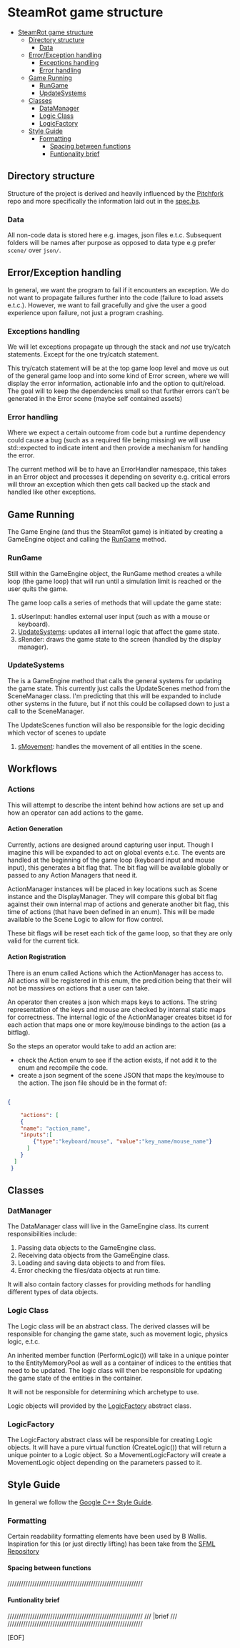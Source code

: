 # SteamRot game structure
<!--toc:start-->
- [SteamRot game structure](#steamrot-game-structure)
  - [Directory structure](#directory-structure)
    - [Data](#data)
  - [Error/Exception handling](#errorexception-handling)
    - [Exceptions handling](#exceptions-handling)
    - [Error handling](#error-handling)
  - [Game Running](#game-running)
    - [RunGame](#rungame)
    - [UpdateSystems](#updatesystems)
  - [Classes](#classes)
    - [DataManager](#datamanager)
    - [Logic Class](#logic-class)
    - [LogicFactory](#logicfactory)
  - [Style Guide](#style-guide)
    - [Formatting](#formatting)
      - [Spacing between functions](#spacing-between-functions)
      - [Funtionality brief](#funtionality-brief)
<!--toc:end-->

## Directory structure

Structure of the project is derived and heavily influenced by the [Pitchfork](https://github.com/vector-of-bool/pitchfork) repo and more specifically the
information laid out in the [spec.bs](https://github.com/vector-of-bool/pitchfork/blob/develop/data/spec.bs).

### Data

All non-code data is stored here e.g. images, json files e.t.c.
Subsequent folders will be names after purpose as opposed to data type e.g prefer `scene/` over `json/`.

## Error/Exception handling

In general, we want the program to fail if it encounters an exception. We do not want to propagate failures further into the code (failure to load assets e.t.c.). However, we want to fail gracefully and give the user a good experience upon failure, not just a program crashing.

### Exceptions handling

We will let exceptions propagate up through the stack and *not* use try/catch statements. Except for the one try/catch statement.

This try/catch statement will be at the top game loop level and move us out of the general game loop and into some kind of Error screen, where we will display the error information, actionable info and the option to quit/reload. The goal will to keep the dependencies small so that further errors can't be generated in the Error scene (maybe self contained assets)

### Error handling

Where we expect a certain outcome from code but a runtime dependency could cause a bug (such as a required file being missing) we will use std::expected to indicate intent and then provide a mechanism for handling the error.

The current method will be to have an ErrorHandler namespace, this takes in an Error object and processes it depending on severity e.g. critical errors will throw an exception which then gets call backed up the stack and handled like other exceptions.

## Game Running

The Game Engine (and thus the SteamRot game) is initiated
by creating a GameEngine object and calling the [RunGame](#rungame)
method.

### RunGame

Still within the GameEngine object, the RunGame method creates
a while loop (the game loop) that will run until a simulation
limit is reached or the user quits the game.

The game loop calls a series of methods that will update the game state:

1. sUserInput: handles external user input (such as with a mouse or keyboard).
1. [UpdateSystems](#updatesystems): updates all internal logic that affect the
game state.
1. sRender: draws the game state to the screen (handled by the display manager).

### UpdateSystems

The is a GameEngine method that calls the general systems for updating the game state.
This currently just calls the UpdateScenes method from the SceneManager class.
I'm predicting that this will be expanded to include other systems in the future,
but if not this could be collapsed down to just a call to the SceneManager.

The UpdateScenes function will also be responsible for the logic deciding which
vector of scenes to update

1. [sMovement](#smovement): handles the movement of all entities in the scene.

## Workflows

### Actions

This will attempt to describe the intent behind how actions are set up and how an operator can add actions to the game.

#### Action Generation

Currently, actions are designed around capturing user input. Though I imagine this will be expanded to act on global events e.t.c. The events are handled at the beginning of the game loop (keyboard input and mouse input), this generates a bit flag that. The bit flag will be available globally or passed to any Action Managers that need it.

ActionManager instances will be placed in key locations such as Scene instance and the DisplayManager. They will compare this global bit flag against their own internal map of actions and generate another bit flag, this time of actions (that have been defined in an enum). This will be made available to the Scene Logic to allow for flow control.

These bit flags will be reset each tick of the game loop, so that they are only valid for the current tick.

#### Action Registration

There is an enum called Actions which the ActionManager has access to. All actions will be registered in this enum, the predicition being that their will not be massives on actions that a user can take.

An operator then creates a json which maps keys to actions. The string representation of the keys and mouse are checked by internal static maps for correctness. The internal logic of the ActionManager creates bitset id for each action that maps one or more key/mouse bindings to the action (as a bitflag).

So the steps an operator would take to add an action are:

- check the Action enum to see if the action exists, if not add it to the enum and recompile the code.
- create a json segment of the scene JSON that maps the key/mouse to the action. The json file should be in the format of:

```json

{

    "actions": [
    {
    "name": "action_name",
    "inputs":[
        {"type":"keyboard/mouse", "value":"key_name/mouse_name"}
      ]
    }
  ]
 }

```

## Classes

### DatManager

The DataManager class will live in the GameEngine class. Its current
responsibilities include:

1. Passing data objects to the GameEngine class.
2. Receiving data objects from the GameEngine class.
3. Loading and saving data objects to and from files.
4. Error checking the files/data objects at run time.

It will also contain factory classes for providing methods for handling
different types of data objects.

### Logic Class

The Logic class will be an abstract class. The derived classes will be
responsible for changing the game state, such as movement logic, physics logic, e.t.c.

An inherited member function (PerformLogic()) will take in a unique pointer to
the EntityMemoryPool as well as a container of indices to the entities that
need to be updated. The logic class will then be responsible for updating the
game state of the entities in the container.

It will not be responsible for determining which archetype to use.

Logic objects will provided by the [LogicFactory](#logicfactory) abstract class.

### LogicFactory

The LogicFactory abstract class will be responsible for creating Logic objects.
It will have a pure virtual function (CreateLogic()) that will return a unique
pointer to a Logic object. So a MovementLogicFactory will create a MovementLogic
object depending on the parameters passed to it.

## Style Guide

In general we follow the [Google C++ Style Guide](https://google.github.io/styleguide/cppguide.html).

### Formatting

Certain readability formatting elements have been used by B Wallis.
Inspiration for this (or just directly lifting) has been take from the [SFML Repository](https://github.com/SFML/SFML/tree/master)

#### Spacing between functions

////////////////////////////////////////////////////////////

#### Funtionality brief

////////////////////////////////////////////////////////////
/// |brief
///
////////////////////////////////////////////////////////////

[EOF]
